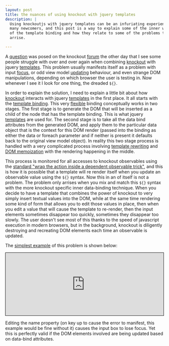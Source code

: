 ```yaml
---
layout: post
title: the nuances of using knockout with jquery templates
description: |
  Using knockoutjs with jquery templates can be an infuriating experience for
  many newcomers, and this post is a way to explain some of the inner workings
  of the template binding and how they relate to some of the problems that can
  arrise.

---
```


A [question][] was posed on the knockout [forum][] the other day that I see some
people struggle with over and over again when combining [knockout][] with jquery
[templates][]. This problem usually manifests itself as a problem with input
[focus][], or odd view model [updating][] behaviour, and even strange DOM
manipulations, depending on which browser the user is testing in. Now whenever I
see it I look for one thing, the dreaded `${}`.

In order to explain the solution, I need to explain a little bit about how
[knockout][] interacts with jquery [templates][] in the first place. It all
starts with the [template binding][]. This very [flexible][template
flexibility] binding conceptually works in two stages. The first stage is to
generate the DOM that will be inserted as a child of the node that has the
template binding. This is what jquery [templates][] are used for. The second
stage is to take all the data bind attributes from the generated DOM, and apply
them to the particular data object that is the context for this DOM render
(passed into the binding as either the data or foreach parameter and if neither
is present it defaults back to the original view model object). In reality this
two stage process is handled with a very complicated process involving
[template rewriting][] and [DOM memoization][] with the rendering happening in
the middle.

This process is monitored for all accesses to knockout observables using the
[standard "wrap the action inside a dependent observable trick"][template DO],
and this is how it is possible that a template will re render itself when you
update an observable value using the `${}` syntax. Now this in an of itself is
not a problem. The problem only arrises when you mix and match this `${}` syntax
with the more knockout specific inner data-binding technique. When you decide to
have a template that combines the power of knockout to very simply insert
textual values into the DOM, while at the same time rendering some kind of form
that allows you to edit those values in place, then when you edit a value that will cause
the template to re-render, then the input elements sometimes disappear too
quickly, sometimes they disappear too slowly. The user doesn't see most of this
thanks to the speed of javascript execution in modern browsers, but in the
background, knockout is diligently destroying and recreating DOM elements each
time an observable is updated.

The [simplest example][] of this problem is shown below:
<iframe style="width: 100%; height: 200px; border: solid 1px black;" src="http://jsfiddle.net/8f6mm/embedded/result,js,html"></iframe>

Editing the name property (on key up to cause the error to manifest, this
example would be fine without it) causes the input box to lose focus. Yet this
is perfectly valid if the DOM elements involved are being updated based on
data-bind attributes.

[simplest example]: http://jsfiddle.net/8f6mm/
[template DO]:https://github.com/SteveSanderson/knockout/blob/master/src/templating/templating.js#L57
[updating]: https://groups.google.com/forum/#!topic/knockoutjs/P3VO-4oBzlE
[focus]: https://groups.google.com/forum/#!searchin/knockoutjs/focus/knockoutjs/QwmT4tKjzLM/y97kvFdGyVwJ
[question]: https://groups.google.com/forum/#!topic/knockoutjs/P3VO-4oBzlE "knockout with jquery tmpl"
[forum]: https://groups.google.com/forum/#!forum/knockoutjs "knockout forums"
[knockout]: http://knockoutjs.com/ "knockout js"
[templates]: http://api.jquery.com/category/plugins/templates/ "jquery templates"
[template binding]: https://github.com/SteveSanderson/knockout/blob/master/src/templating/templating.js#L107
[template flexibility]: http://www.knockmeout.net/2011/03/quick-tip-reusing-template-by-passing.html
[template rewriting]: https://github.com/SteveSanderson/knockout/blob/master/src/templating/templateRewriting.js
[DOM memoization]: https://github.com/SteveSanderson/knockout/blob/master/src/memoization.js

